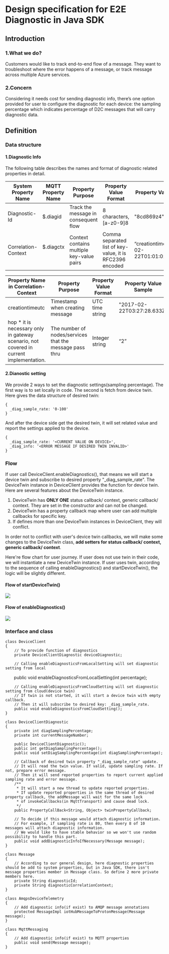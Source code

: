 # Design specification for E2E Diagnostic in Java SDK

## Introduction

### 1.What we do?
Customers would like to track end-to-end flow of a message. They want to troubleshoot where the error happens of a message, or track message across multiple Azure services.

### 2.Concern
Considering it needs cost for sending diagnostic info, there’s one option provided for user to configure the diagnostic for each device: the sampling percentage which indicates percentage of D2C messages that will carry diagnostic data.

## Definition

### Data structure

#### 1.Diagnostic Info
The following table describes the names and format of diagnostic related properties in detail.

| System Property Name | MQTT Property Name | Property Purpose                          | Property Value Format                                    | Property Value Sample                        |
|----------------------|--------------------|-------------------------------------------|----------------------------------------------------------|----------------------------------------------|
| Diagnostic-Id              | $.diagid           | Track the message in consequent flow      | 8 characters, [a-z0-9]8                                  | "8cd869z4"                                   |
| Correlation-Context  | $.diagctx             | Context contains multiple key-value pairs | Comma separated list of key-value, it is RFC2396 encoded | “creationtimeutc=2017-02-22T01:01:01Z,hop=2” |

| ﻿Property Name in Correlation-Context                                               | Property Purpose                                        | Property Value Format | Property Value Sample      |  
|------------------------------------------------------------------------------------|---------------------------------------------------------|-----------------------|----------------------------|
| creationtimeutc                                                                    | Timestamp when creating message                         | UTC time string       | "2017-02-22T03:27:28.633Z" |
| hop * it is necessary only in gateway scenario, not covered in current implementation.                                                                               | The number of nodes/services that the message pass thru | Integer string        | “2”                        |

#### 2.Dianostic setting
We provide 2 ways to set the diagnostic settings(sampling percentage). The first way is to set locally in code. The second is fetch from device twin. Here gives the data structure of desired twin:

    {
      _diag_sample_rate: '0-100'
    }

And after the device side get the desired twin, it will set related value and report the settings applied to the device.

    {
      _diag_sample_rate: '<CURRENT VALUE ON DEVICE>',
      _diag_info: '<ERROR MESSAGE IF DESIRED TWIN INVALID>'
    }

### Flow
If user call DeviceClient.enableDiagnostics(), that means we will start a device twin and subscribe to desired property "_diag_sample_rate". The DeviceTwin instance in DeviceClient provides the function for device twin. Here are several features about the DeviceTwin instance.
1. DeviceTwin has **ONLY ONE** status callback/ context, generic callback/ context. They are set in the constructor and can not be changed.
2. DeviceTwin has a property callback map where user can add multiple callbacks for specific key.
3. If defines more than one DeviceTwin instances in DeviceClient, they will conflict.

In order not to conflict with user's device twin callbacks, we will make some changes to the DeviceTwin class, **add setters for status callback/ context, generic callback/ context**.

Here're flow chart for user journey. If user does not use twin in their code, we will instantiate a new DeviceTwin instance. If user uses twin, according to the sequence of calling enableDiagnostics() and startDeviceTwin(), the logic will be slightly different.

#### Flow of startDeviceTwin()
![](./start_device_twin.png)

#### Flow of enableDiagnostics()
![](./enable_diagnostics.png)

### Interface and class
    class DeviceClient
    {
        // To provide function of diagnostics
        private DeviceClientDiagnostic deviceDiagnostic;

        // Calling enableDiagnosticsFromLocalSetting will set diagnostic setting from local
        public void enableDiagnosticsFromLocalSetting(int percentage);

        // Calling enableDiagnosticsFromCloudSetting will set diagnostic setting from cloud(device twin)
        // If twin is not started, it will start a device twin with empty callback.
        // Then it will subscribe to desired key: _diag_sample_rate.
        public void enableDiagnosticsFromCloudSetting();
    }

    class DeviceClientDiagnostic
    {
        private int diagSamplingPercentage;
        private int currentMessageNumber;

        public DeviceClientDiagnostic();
        public int getDiagSamplingPercentage();
        public void setDiagSamplingPercentage(int diagSamplingPercentage);
        
        // Callback of desired twin property "_diag_sample_rate" update.
        // It will read the twin value. If valid, update sampling rate. If not, prepare error message.
        // Then it will send reported properties to report current applied sampling rate and error message.
        /**
         * It will start a new thread to update reported properties.
         * If update reported properties in the same thread of desired property callback, the addMessage will wait for the same lock
         * of invokeCallbacks(in MqttTransport) and cause dead lock.
         */
        public PropertyCallBack<String, Object> twinPropertyCallback;

        // To decide if this message would attach diagnostic information.
        // For example, if sampling rate is 80, then every 8 of 10 messages will attach diagnostic information.
        // We would like to have stable behavior so we won't use random possibility to handle this part.
        public void addDiagnosticInfoIfNecessary(Message message);
    }

    class Message
    {
        // According to our general design, here diagnostic properties should be add to system properties, but in Java SDK, there isn't message properties member in Message class. So define 2 more private members here.
        private String diagnosticId;
        private String diagnosticCorrelationContext;
    }

    class AmqpsDeviceTelemetry
    {
        // Add diagnostic info(if exist) to AMQP message annotations
        protected MessageImpl iotHubMessageToProtonMessage(Message message);
    }

    class MqttMessaging
    {
        // Add diagnostic info(if exist) to MQTT properties
        public void send(Message message);
    }




